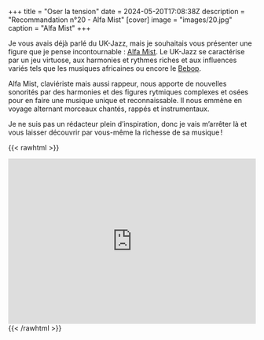 +++
title = "Oser la tension"
date = 2024-05-20T17:08:38Z
description = "Recommandation n°20 - Alfa Mist"
[cover]
image = "images/20.jpg"
caption = "Alfa Mist"
+++

Je vous avais déjà parlé du UK-Jazz, mais je souhaitais vous présenter une figure que je pense
incontournable : [Alfa Mist](https://en.wikipedia.org/wiki/Alfa_Mist). Le UK-Jazz se caractérise par un jeu virtuose,
aux harmonies et rythmes riches et aux influences variés tels que les musiques africaines ou encore
le [Bebop](https://fr.wikipedia.org/wiki/Bebop).

Alfa Mist, claviériste mais aussi rappeur, nous apporte de nouvelles sonorités par des harmonies et des figures
rytmiques complexes et osées pour en faire une musique unique et reconnaissable. Il nous emmène en voyage alternant
morceaux chantés, rappés et instrumentaux.

Je ne suis pas un rédacteur plein d’inspiration, donc je vais m’arrêter là et vous laisser découvrir par vous-même
la richesse de sa musique !

{{< rawhtml >}}
<div style="max-width:100%;"><div style="position:relative;padding-bottom:calc(56.25% + 52px);height: 0;"><iframe style="position:absolute;top:0;left:0;" width="100%" height="100%" src="https://odesli.co/embed/?url=https%3A%2F%2Fartist.link%2Falfamist&theme=light" frameborder="0" allowfullscreen sandbox="allow-same-origin allow-scripts allow-presentation allow-popups allow-popups-to-escape-sandbox" allow="clipboard-read; clipboard-write"></iframe></div></div>
{{< /rawhtml >}}